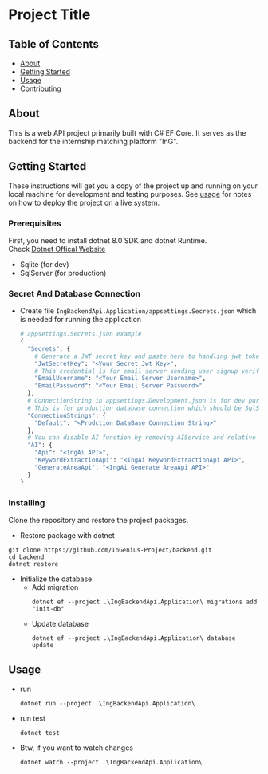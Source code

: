 # Project Title

## Table of Contents

- [About](#about)
- [Getting Started](#getting_started)
- [Usage](#usage)
- [Contributing](../CONTRIBUTING.md)

## About <a name = "about"></a>

This is a web API project primarily built with C# EF Core.
It serves as the backend for the internship matching platform "InG".

## Getting Started <a name = "getting_started"></a>

These instructions will get you a copy of the project up and running on your local machine for development and testing purposes. See [usage](#usage) for notes on how to deploy the project on a live system.

### Prerequisites

First, you need to install dotnet 8.0 SDK and dotnet Runtime.  
Check [Dotnet Offical Website](https://dotnet.microsoft.com/en-us/download/dotnet/8.0)

- Sqlite (for dev)
- SqlServer (for production)

### Secret And Database Connection

- Create file `IngBackendApi.Application/appsettings.Secrets.json` which is needed for running the application

  ```python
  # appsettings.Secrets.json example
  {
    "Secrets": {
      # Generate a JWT secret key and paste here to handling jwt token authorization
      "JwtSecretKey": "<Your Secret Jwt Key>",
      # This credential is for email server sending user signup verification mail (GMAIL)
      "EmailUsername": "<Your Email Server Username>",
      "EmailPassword": "<Your Email Server Password>"
    },
    # ConnectionString in appsettings.Development.json is for dev purpose which should be Sqlite connection string
    # This is for production database connection which should be SqlServer connection string
    "ConnectionStrings": {
      "Default": "<Prodction DataBase Connection String>"
    },
    # You can disable AI function by removing AIService and relative using case in controllers
    "AI": {
      "Api": "<IngAi API>",
      "KeywordExtractionApi": "<IngAi KeywordExtractionApi API>",
      "GenerateAreaApi": "<IngAi Generate AreaApi API>"
    }
  }
  ```

### Installing

Clone the repository and restore the project packages.

- Restore package with dotnet

```
git clone https://github.com/InGenius-Project/backend.git
cd backend
dotnet restore
```

- Initialize the database
  - Add migration
    ```
    dotnet ef --project .\IngBackendApi.Application\ migrations add "init-db"
    ```
  - Update database
    ```
    dotnet ef --project .\IngBackendApi.Application\ database update
    ```

## Usage <a name = "usage"></a>

- run
  ```
  dotnet run --project .\IngBackendApi.Application\
  ```
- run test
  ```
  dotnet test
  ```
- Btw, if you want to watch changes
  ```
  dotnet watch --project .\IngBackendApi.Application\
  ```

